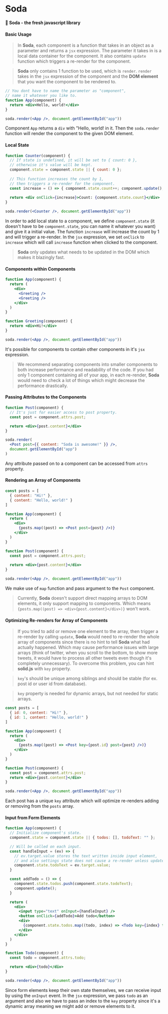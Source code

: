 # Soda

**🥤 Soda - the fresh javascript library**



#### Basic Usage

> In **Soda**, each component is a function that takes in an object as a parameter and returns a `jsx` expression. The parameter it takes in is a local data container for the component. It also contains `update` function which triggers a re-render for the component.

> **Soda** only contains 1 function to be used, which is `render`. `render` takes in the `jsx` expression of the component and the **DOM element** that you want the component to be rendered to.

```jsx
// You dont have to name the parameter as "component",
// name it whatever you like to.
function App(component) {
  return <div>Hello, world!</div>
}

soda.render(<App />, document.getElementById("app"))
```

Component `App` returns a `div` with "Hello, world! in it. Then the `soda.render` function will render the component to the given DOM element.



#### Local State

```jsx
function Counter(component) {
  // If state is undefined, it will be set to { count: 0 },
  // otherwise it's value will be kept.
  component.state = component.state || { count: 0 };
  
  // This function increases the count by 1, 
  // then triggers a re-render for the component.
  const increase = () => { component.state.count++; component.update(); }
  
  return <div onClick={increase}>Count: {component.state.count}</div>
}

soda.render(<Counter />, document.getElementById("app"))
```

In order to add local state to a component, we define `component.state` (it doesn't have to be `component.state`, you can name it whatever you want) and give it a initial value. The function `increase`  will increase the count by 1 and will trigger a re-render. In the `jsx` expression, we set `onClick` to `increase` which will call `increase` function when clicked to the component.

> **Soda** only updates what needs to be updated in the DOM which makes it blazingly fast.



#### Components within Components

```jsx
function App(component) {
  return (
    <div>
      <Greeting />
      <Greeting />
    </div>
  )
}

function Greeting(component) {
  return <div>Hi!</div>
}

soda.render(<App />, document.getElementById("app"))
```

It's possible for components to contain other components in it's `jsx` expression. 

> We recommend separating components into smaller components to both increase performance and readability of the code. If you had only 1 component containing all of your app, in each re-render, **Soda** would need to check a lot of things which might decrease the performance drastically.



#### Passing Attributes to the Components

```jsx
function Post(component) {
  // It's just for easier access to post property.
  const post = component.attrs.post;

  return <div>{post.content}</div>
}

soda.render(
  <Post post={{ content: "Soda is awesome!" }} />, 
  document.getElementById("app")
)
```

Any attribute passed on to a component can be accessed from `attrs` property.



#### Rendering an Array of Components

```jsx
const posts = [
  { content: "Hi!" },
  { content: "Hello, world!" }
]

function App(component) {
  return (
    <div>
      {posts.map((post) => <Post post={post} />)}
    </div>
  )
}

function Post(component) {
  const post = component.attrs.post;
    
  return <div>{post.content}</div>
}

soda.render(<App />, document.getElementById("app"))
```

We make use of `map` function and pass argument to the `Post` component.

> Currently, **Soda** doesn't support direct mapping arrays to DOM elements, it only support mapping to  components. Which means `{posts.map((post) => <div>{post.content}</div>)}` won't work.



#### Optimizing Re-renders for Array of Components

> If you tried to add or remove one element to the array, then trigger a re-render by calling `update`, **Soda** would need to re-render the whole array of components since there is no hint to tell **Soda** what had actually happened. Which may cause performance issues with large arrays (think of twitter, when you scroll to the bottom, to show more tweets, it would have to process all other tweets even though it's completely unnecessary). To overcome this problem, you can hint **solid.js** with `key` property.

> `key`'s should be unique among siblings and should be stable (for ex. post id or user id from database).

> `key` property is needed for dynamic arrays, but not needed for static arrays.

```jsx
const posts = [
  { id: 0, content: "Hi!" },
  { id: 1, content: "Hello, world!" }
]

function App(component) {
  return (
    <div>
      {posts.map((post) => <Post key={post.id} post={post} />)}
    </div>
  )
}

function Post(component) {
  const post = component.attrs.post;
  return <div>{post.content}</div>
}

soda.render(<App />, document.getElementById("app"))
```

Each post has a unique `key` attribute which will optimize re-renders adding or removing from the `posts` array.



#### Input from Form Elements

```jsx
function App(component) {
  // Initialize component's state.
  component.state = component.state || { todos: [], todoText: "" };

  // Will be called on each input.
  const handleInput = (ev) => {
    // ev.target.value stores the text written inside input element,
    // and also settings state does not cause a re-render unless update is called.
    component.state.todoText = ev.target.value;
  }

  const addTodo = () => {
    component.state.todos.push(component.state.todoText);
    component.update();
  }

  return (
    <div>
      <input type="text" onInput={handleInput} />
      <button onClick={addTodo}>Add todo</button>
      <div>
        {component.state.todos.map((todo, index) => <Todo key={index} todo={todo} />)}
      </div>
    </div>
  )
}

function Todo(component) {
  const todo = component.attrs.todo;

  return <div>{todo}</div>
}

soda.render(<App />, document.getElementById("app"))
```

Since form elements keep their own state themselves, we can receive input by using the `onInput` event. In the `jsx` expression, we pass `todo` as an argument and also we have to pass an index to the `key` property since it's a dynamic array meaning we might add or remove elements to it.